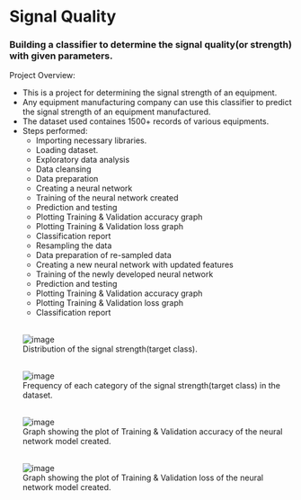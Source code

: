 # Signal Quality
<h3> Building a classifier to determine the signal quality(or strength) with given parameters.</h3>

Project Overview:<br>
<ul>
  <li>This is a project for determining the signal strength of an equipment.</li>
  <li>Any equipment manufacturing company can use this classifier to predict the signal strength of an equipment manufactured.</li>
  <li>The dataset used containes 1500+ records of various equipments.</li>
  <li>Steps performed:
    <ul>
      <li>Importing necessary libraries.</li>
      <li>Loading dataset.</li>
      <li>Exploratory data analysis</li>
      <li>Data cleansing</li>
      <li>Data preparation</li>
      <li>Creating a neural network</li>
      <li>Training of the neural network created</li>
      <li>Prediction and testing</li>
      <li>Plotting Training & Validation accuracy graph</li>
      <li>Plotting Training & Validation loss graph</li>
      <li>Classification report</li>
      <li>Resampling the data</li>
      <li>Data preparation of re-sampled data</li>
      <li>Creating a new neural network with updated features</li>
      <li>Training of the newly developed neural network</li>
      <li>Prediction and testing</li>
      <li>Plotting Training & Validation accuracy graph</li>
      <li>Plotting Training & Validation loss graph</li>
      <li>Classification report</li>
   </ul>
  </li>
<br>

![image](https://user-images.githubusercontent.com/72664379/194483126-3b79a1d8-2d4a-4b74-8553-c6d7fd7e93a8.png)
<br>Distribution of the signal strength(target class).
<br><br>

![image](https://user-images.githubusercontent.com/72664379/194483530-8a8685be-3126-4fc5-9739-c4bac531cce3.png)
<br>Frequency of each category of the signal strength(target class) in the dataset.
<br><br>

  ![image](https://user-images.githubusercontent.com/72664379/194501870-edd9e1e6-e56a-4956-be4f-1a1703db09a0.png)
<br>Graph showing the plot of Training & Validation accuracy of the neural network model created.
  <br><br>
  
  ![image](https://user-images.githubusercontent.com/72664379/194502313-18f57c7c-5158-4192-8cf1-b0d9a7438945.png)
<br>Graph showing the plot of Training & Validation loss of the neural network model created.
  <br><br>
  
  
  
  
